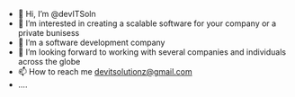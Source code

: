 - 👋 Hi, I’m @devITSoln
- 👀 I’m interested in creating a scalable software for your company or a private bunisess
- 🌱 I’m a software development company
- 💞️ I’m looking forward to working with several companies and individuals across the globe
- 📫 How to reach me devitsolutionz@gmail.com
- ....

<!---
devITSoln/devITSoln is a ✨ special ✨ repository because its `README.md` (this file) appears on your GitHub profile.
You can click the Preview link to take a look at your changes.
--->
